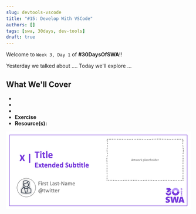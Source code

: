 ```yaml
---
slug: devtools-vscode
title: "#15: Develop With VSCode"
authors: []
tags: [swa, 30days, dev-tools]
draft: true 
---
```


Welcome to `Week 3, Day 1` of **#30DaysOfSWA**!! 

Yesterday we talked about .... Today we'll explore ...


## What We'll Cover
 * 
 * 
 * 
 * **Exercise** 
 * **Resource(s):** 

![](../static/img/series/banner.png)
